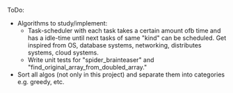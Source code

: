 ToDo:

* Algorithms to study/implement:
    * Task-scheduler with each task takes a certain amount ofb time and has a idle-time until next tasks of same
      "kind" can be scheduled. Get inspired from OS, database systems, networking, distributes systems, cloud systems.
    * Write unit tests for "spider_brainteaser" and "find_original_array_from_doubled_array."
* Sort all algos (not only in this project) and separate them into categories e.g. greedy, etc.